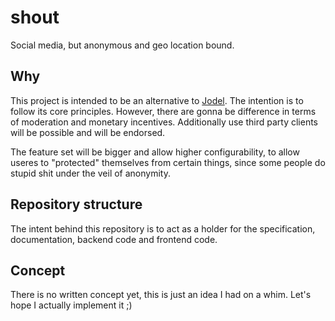 # shout

Social media, but anonymous and geo location bound.

## Why

This project is intended to be an alternative to [Jodel](https://advertising.jodel.com/appdownload-en).
The intention is to follow its core principles. However, there are gonna be difference in terms of
moderation and monetary incentives. Additionally use third party clients will be possible and will be endorsed.

The feature set will be bigger and allow higher configurability, to allow useres to "protected" themselves
from certain things, since some people do stupid shit under the veil of anonymity.

## Repository structure

The intent behind this repository is to act as a holder for the specification, documentation, backend code
and frontend code.

## Concept

There is no written concept yet, this is just an idea I had on a whim.
Let's hope I actually implement it ;)
